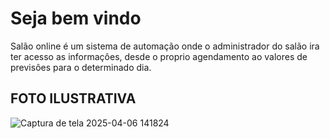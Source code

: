 <h1>Seja bem vindo</h1>
<p>Salão online é um sistema de automação onde o administrador do salão ira ter acesso as informaçôes, desde o proprio agendamento ao valores de previsôes para o determinado dia.</P>

<h2>FOTO ILUSTRATIVA</h2>

![Captura de tela 2025-04-06 141824](https://github.com/user-attachments/assets/d35380e1-3893-431d-b89a-aa62f70f4c69)